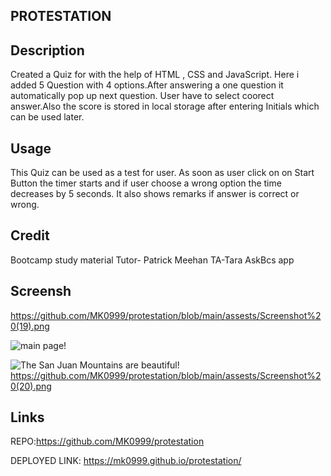 ## PROTESTATION
## Description
Created a   Quiz for  with the help of HTML , CSS and JavaScript. Here i added 5 Question with 4 options.After answering a one question it automatically pop up next question. User have to select coorect answer.Also the score is stored in local storage after entering Initials which can be used later.

## Usage
This Quiz can be used as a test for user. As soon as user click on on Start Button the timer starts and if user choose a wrong option the time decreases by 5 seconds. It also shows remarks if answer is correct or wrong.
## Credit
Bootcamp study material
Tutor- Patrick Meehan
TA-Tara
AskBcs app

## Screensh


https://github.com/MK0999/protestation/blob/main/assests/Screenshot%20(19).png

![main page!](/assets/Screenshot(19).png "main page")

![The San Juan Mountains are beautiful!](/assets/Screenshot(20).png "qyiz page")
https://github.com/MK0999/protestation/blob/main/assests/Screenshot%20(20).png

## Links
REPO:https://github.com/MK0999/protestation


DEPLOYED LINK: https://mk0999.github.io/protestation/


